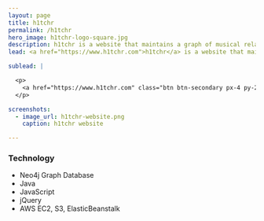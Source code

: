 ```yaml
---
layout: page
title: h1tchr
permalink: /h1tchr
hero_image: h1tchr-logo-square.jpg
description: h1tchr is a website that maintains a graph of musical relationships and allows users assemble a web of songs that are related to each other by similar sonic or lyrical qualities.   
lead: <a href="https://www.h1tchr.com">h1tchr</a> is a website that maintains a graph of musical relationships and allows users assemble a web of songs that are related to each other by similar sonic or lyrical qualities.   

sublead: |

  <p>
    <a href="https://www.h1tchr.com" class="btn btn-secondary px-4 py-2 btn-sm">Website</a>
  </p>

screenshots:
  - image_url: h1tchr-website.png
    caption: h1tchr website 

---
```


### Technology
- Neo4j Graph Database
- Java
- JavaScript
- jQuery
- AWS EC2, S3, ElasticBeanstalk

